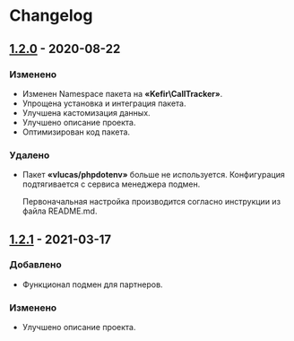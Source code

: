 # Changelog

## [1.2.0] - 2020-08-22

### Изменено
- Изменен Namespace пакета на **«Kefir\CallTracker»**.
- Упрощена установка и интеграция пакета.
- Улучшена кастомизация данных.
- Улучшено описание проекта.
- Оптимизирован код пакета.

### Удалено
- Пакет **«vlucas/phpdotenv»** больше не используется. Конфигурация подтягивается с сервиса менеджера подмен. 

  Первоначальная настройка производится согласно инструкции из файла README.md.

## [1.2.1] - 2021-03-17

### Добавлено
- Функционал подмен для партнеров.

### Изменено
- Улучшено описание проекта.

[1.2.0]: https://repo.kefir-media.ru/tools/calltracker/-/tags/v1.2.0
[1.2.1]: https://repo.kefir-media.ru/tools/calltracker/-/tags/v1.2.1